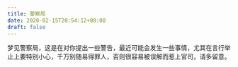 ```yaml
---
title: 警察局
date: 2020-02-15T20:54:12+08:00
draft: false
---
```


梦见警察局，这是在对你提出一些警告，最近可能会发生一些事情，尤其在言行举止上要特别小心，千万别随易得罪人，否则很容易被误解而惹上官司，请多留意。